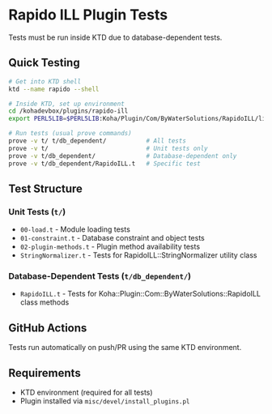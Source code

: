 # Rapido ILL Plugin Tests

Tests must be run inside KTD due to database-dependent tests.

## Quick Testing

```bash
# Get into KTD shell
ktd --name rapido --shell

# Inside KTD, set up environment
cd /kohadevbox/plugins/rapido-ill
export PERL5LIB=$PERL5LIB:Koha/Plugin/Com/ByWaterSolutions/RapidoILL/lib:.

# Run tests (usual prove commands)
prove -v t/ t/db_dependent/           # All tests
prove -v t/                           # Unit tests only
prove -v t/db_dependent/              # Database-dependent only
prove -v t/db_dependent/RapidoILL.t   # Specific test
```

## Test Structure

### Unit Tests (`t/`)
- `00-load.t` - Module loading tests
- `01-constraint.t` - Database constraint and object tests
- `02-plugin-methods.t` - Plugin method availability tests
- `StringNormalizer.t` - Tests for RapidoILL::StringNormalizer utility class

### Database-Dependent Tests (`t/db_dependent/`)
- `RapidoILL.t` - Tests for Koha::Plugin::Com::ByWaterSolutions::RapidoILL class methods

## GitHub Actions

Tests run automatically on push/PR using the same KTD environment.

## Requirements

- KTD environment (required for all tests)
- Plugin installed via `misc/devel/install_plugins.pl`
